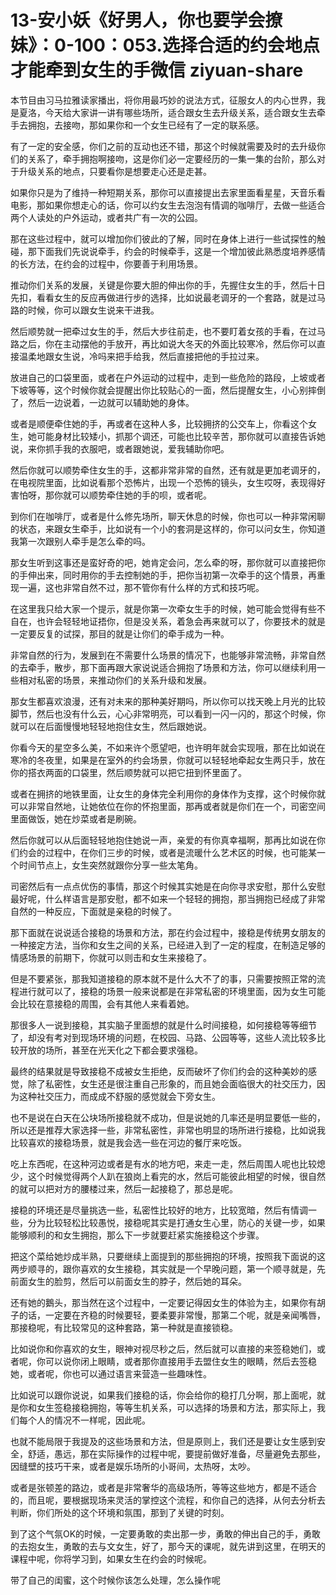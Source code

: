 # 13-安小妖《好男人，你也要学会撩妹》：0-100：053.选择合适的约会地点才能牵到女生的手微信 ziyuan-share

本节目由习马拉雅读家播出，将你用最巧妙的说法方式，征服女人的内心世界，我是夏洛，今天给大家讲一讲有哪些场所，适合跟女生去升级关系，适合跟女生去牵手去拥抱，去接吻，那如果你和一个女生已经有了一定的联系感。

有了一定的安全感，你们之前的互动也还不错，那这个时候就需要及时的去升级你们的关系了，牵手拥抱啊接吻，这是你们必一定要经历的一集一集的台阶，那么对于升级关系的地点，只要看你是想要走心还是走甚。

如果你只是为了维持一种短期关系，那你可以直接提出去家里面看星星，天音乐看电影，那如果你想走心的话，你可以约女生去泡泡有情调的咖啡厅，去做一些适合两个人读处的户外运动，或者共广有一次的公园。

那在这些过程中，就可以增加你们彼此的了解，同时在身体上进行一些试探性的触碰，那下面我们先说说牵手，约会的时候牵手，这是一个增加彼此熟悉度培养感情的长方法，在约会的过程中，你要善于利用场景。

推动你们关系的发展，关键是你要大胆的伸出你的手，先握住女生的手，然后十日先扣，看看女生的反应再做进行步的选择，比如说最老调牙的一个套路，就是过马路的时候，你可以跟女生说来干进我。

然后顺势就一把牵过女生的手，然后大步往前走，也不要盯着女孩的手看，在过马路之后，你在主动摆他的手放开，再比如说大冬天的外面比较寒冷，然后你可以直接温柔地跟女生说，冷吗来把手给我，然后直接把他的手拉过来。

放进自己的口袋里面，或者在户外运动的过程中，走到一些危险的路段，上坡或者下坡等等，这个时候你就会提醒出你比较贴心的一面，然后提醒女生，小心别摔倒了，然后一边说着，一边就可以辅助她的身体。

或者是顺便牵住她的手，再或者在这种人多，比较拥挤的公交车上，你看这个女生，她可能身材比较矮小，抓那个调还，可能也比较辛苦，那你就可以直接告诉她说，来你抓手我的衣服吧，或者跟她说，爱我辅助你吧。

然后你就可以顺势牵住女生的手，这都非常非常的自然，还有就是更加老调牙的，在电视院里面，比如说看那个恐怖片，出现一个恐怖的镜头，女生哎呀，表现得好害怕呀，那你就可以顺势牵住她的手的呗，或者呢。

到你们在咖啡厅，或者是什么修先场所，聊天休息的时候，你也可以一种非常闲聊的状态，来跟女生牵手，比如说有一个小的套洞是这样的，你可以问女生，你知道我第一次跟别人牵手是怎么牵的吗。

那女生听到这事还是蛮好奇的吧，她肯定会问，怎么牵的呀，那你就可以直接把你的手伸出来，同时用你的手去控制她的手，把你当初第一次牵手的这个情景，再重现一遍，这也非常自然不过，那不管你有什么样的方式和技巧呢。

在这里我只给大家一个提示，就是你第一次牵女生手的时候，她可能会觉得有些不自在，也许会轻轻地证捂你，但是没关系，着急会再来就可以了，你要技术的就是一定要反复的试探，那目的就是让你们的牵手成为一种。

非常自然的行为，发展到在不需要什么场景的情况下，也能够非常流畅，非常自然的去牵手，散步，那下面再跟大家说说适合拥抱了场景和方法，你可以继续利用一些相对私密的场景，来推动你们的关系升级和发展。

那女生都喜欢浪漫，还有对未来的那种美好期吗，所以你可以找天晚上月光的比较脚节，然后也没有什么云，心心非常明亮，可以看到一闪一闪的，那这个时候，你就可以在后面慢慢地轻轻地抱住女生，然后跟她说。

你看今天的星空多么美，不如来许个愿望吧，也许明年就会实现哦，那在比如说在寒冷的冬夜里，如果是在室外的约会场景，你就可以轻轻地牵起女生两只手，放在你的搭衣两面的口袋里，然后顺势就可以把它扭到怀里面了。

或者在拥挤的地铁里面，让女生的身体完全利用你的身体作为支撑，这个时候你就可以非常自然地，让她依位在你的怀抱里面，那再或者就是你们在一个，司密空间里面做饭，她在炒菜或者是刷碗。

然后你就可以从后面轻轻地抱住她说一声，亲爱的有你真幸福啊，那再比如说在你们约会的过程中，在你们三步的时候，或者是流暖什么艺术区的时候，也可能某一个时间节点上，女生突然就跟你分享一些太笔角。

司密然后有一点点优伤的事情，那这个时候其实她是在向你寻求安慰，那什么安慰最好呢，什么样语言是那安慰，都不如来一个轻轻的拥抱，那当拥抱已经成了非常自然的一种反应，下面就是亲稳的时候了。

那下面就在说说适合接稳的场景和方法，那在约会过程中，接稳是传统男女朋友的一种接定方法，当你和女生之间的关系，已经进入到了一定的程度，在制造足够的情感场景的前期下，你就可以则击和女生来接稳了。

但是不要紧张，那我知道接稳的原本就不是什么大不了的事，只需要按照正常的流程进行就可以了，接稳的场景一般来说都是在非常私密的环境里面，因为女生可能会比较在意接稳的周围，会有其他人来看着她。

那很多人一说到接稳，其实脑子里面想的就是什么时间接稳，如何接稳等等细节了，却没有考对到现场环境的问题，在校园、马路、公园等等，这些人流比较多比较开放的场所，甚至在光天化之下都会要求强稳。

最终的结果就是导致接稳不成被女生拒绝，反而破坏了你们约会的这种美妙的感觉，除了私密性，女生还是很注重自己形象的，而且她会面临很大的社交压力，因为这种社交压力，而成成不舒服的感觉就会下旁女生。

也不是说在白天在公块场所接稳就不成功，但是说她的几率还是明显要低一些的，所以还是推荐大家选择一些，非常私密性，非常也明显的场所进行接稳，比如说我比较喜欢的接稳场景，就是我会选一些在河边的餐厅来吃饭。

吃上东西呢，在这种河边或者是有水的地方吧，来走一走，然后周围人呢也比较熄少，这个时候觉得两个人趴在狼岗上看完的水，然后可能彼此相望的时候，很自然的就可以把对方的腰楼过来，然后一起接稳了，那总是呢。

接稳的环境还是尽量挑选一些，私密性比较好的地方，比较宽暗，然后有情调一些，分为比较轻松比较愚悦，接稳呢其实是打通女生心里，防心的关键一步，如果能够顺利的和女生拥抱，那么下一步就要赶紧实施接稳这个步骤。

把这个菜给她炒成半熟，只要继续上面提到的那些拥抱的环境，按照我下面说的这两步顺寻的，跟你喜欢的女生接稳，其实就是一个早晚问题，第一个顺寻就是，先前面女生的脸剪，然后可以前面女生的脖子，然后她的耳朵。

还有她的鵝头，那当然在这个过程中，一定要记得因女生的体验为主，如果你有胡子的话，一定要在齐稳的时候要轻，要柔要非常慢，那第二个呢，就是亲闻嘴唇，那接稳呢，有比较常见的这种套路，第一种就是直接锁稳。

比如说你和你喜欢的女生，眼神对视尽秒之后，然后就可以直接的来签稳她们，或者呢，你可以说你闭上眼睛，或者那你直接用手去盟住女生的眼睛，然后去签稳她，或者呢，你也可以通过语言来营造一些趣味性。

比如说可以跟你说说，如果我们接稳的话，你会给你的稳打几分啊，那上面呢，就是你和女生签稳接稳拥抱，等等生机关系，可以选择的场景和方法，那实际上，我们每个人的情况不一样呢，因此呢。

也就不能局限于我提及的这些场景和方法，但是原则上，我们还是要让女生感到安全，舒适，愚远，那在实际操作的过程中呢，要提前做好准备，尽量避免去那些，因缝壁的技巧干来，或者是娱乐场所的小哥间，太热呀，太吵。

或者是张顿差的路边，或者是非常奢华的高级场所，等等这些地方，都是不适合的，而且呢，要根据现场来灵活的掌控这个流程，和你自己的选择，从何去分析去判断，你们所处的这个环境和氛围，那到了关键的时刻。

到了这个气氛OK的时候，一定要勇敢的卖出那一步，勇敢的伸出自己的手，勇敢的去抱女生，勇敢的去与文女生，好了，那今天的课呢，就先讲到这里，在明天的课程中呢，你将学习到，如果女生在约会的时候呢。

带了自己的闺蜜，这个时候你该怎么处理，怎么操作呢